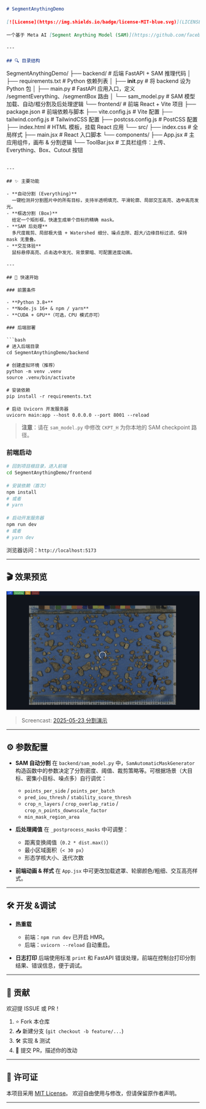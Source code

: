 ```markdown
# SegmentAnythingDemo

[![License](https://img.shields.io/badge/license-MIT-blue.svg)](LICENSE)

一个基于 Meta AI [Segment Anything Model (SAM)](https://github.com/facebookresearch/segment-anything) 的全栈示例，演示如何用 **FastAPI** 构建后端推理 API，并用 **React + Vite + Tailwind CSS** 构建可交互的前端分割演示界面。

---

## 🔍 目录结构

```

SegmentAnythingDemo/
├── backend/               # 后端 FastAPI + SAM 推理代码
│   ├── requirements.txt   # Python 依赖列表
│   ├── **init**.py        # 将 backend 设为 Python 包
│   ├── main.py            # FastAPI 应用入口，定义 /segmentEverything、/segmentBox 路由
│   └── sam\_model.py       # SAM 模型加载、自动/框分割及后处理逻辑
└── frontend/              # 前端 React + Vite 项目
├── package.json       # 前端依赖与脚本
├── vite.config.js     # Vite 配置
├── tailwind.config.js # TailwindCSS 配置
├── postcss.config.js  # PostCSS 配置
├── index.html         # HTML 模板，挂载 React 应用
└── src/
├── index.css      # 全局样式
├── main.jsx       # React 入口脚本
└── components/
├── App.jsx    # 主应用组件，画布 & 分割逻辑
└── ToolBar.jsx # 工具栏组件：上传、Everything、Box、Cutout 按钮

````

---

## ✨ 主要功能

- **自动分割 (Everything)**  
  一键检测并分割图片中的所有目标，支持半透明填充、平滑轮廓、局部交互高亮、选中高亮发光。
- **框选分割 (Box)**  
  给定一个矩形框，快速生成单个目标的精确 mask。
- **SAM 后处理**  
  多尺度裁剪、局部极大值 + Watershed 细分、噪点去除、超大/边缘目标过滤、保持 mask 无重叠。
- **交互体验**  
  鼠标悬停高亮、点击选中发光、背景蒙暗、可配置进度动画。

---

## 🚀 快速开始

### 前置条件

- **Python 3.8+**  
- **Node.js 16+ & npm / yarn**  
- **CUDA + GPU**（可选，CPU 模式亦可）

### 后端部署

```bash
# 进入后端目录
cd SegmentAnythingDemo/backend

# 创建虚拟环境（推荐）
python -m venv .venv
source .venv/bin/activate

# 安装依赖
pip install -r requirements.txt

# 启动 Uvicorn 开发服务器
uvicorn main:app --host 0.0.0.0 --port 8001 --reload
````

> **注意**：请在 `sam_model.py` 中修改 `CKPT_H` 为你本地的 SAM checkpoint 路径。

### 前端启动

```bash
# 回到项目根目录，进入前端
cd SegmentAnythingDemo/frontend

# 安装依赖（首次）
npm install
# 或者
# yarn

# 启动开发服务器
npm run dev
# 或者
# yarn dev
```

浏览器访问：`http://localhost:5173`

---

## 🎬 效果预览

![示例效果](assets/img.png)

> Screencast: [2025-05-23 分割演示](assets/Screencast%20from%202025-05-23%2017-09-06.mp4)

---

## ⚙️ 参数配置

* **SAM 自动分割**
  在 `backend/sam_model.py` 中，`SamAutomaticMaskGenerator` 构造函数中的参数决定了分割密度、阈值、裁剪策略等。可根据场景（大目标、密集小目标、噪点多）自行调优：

  * `points_per_side` / `points_per_batch`
  * `pred_iou_thresh` / `stability_score_thresh`
  * `crop_n_layers` / `crop_overlap_ratio` / `crop_n_points_downscale_factor`
  * `min_mask_region_area`
* **后处理阈值**
  在 `_postprocess_masks` 中可调整：

  * 距离变换阈值（`0.2 * dist.max()`）
  * 最小区域面积（`< 30 px`）
  * 形态学核大小、迭代次数
* **前端动画 & 样式**
  在 `App.jsx` 中可更改加载遮罩、轮廓颜色/粗细、交互高亮样式。

---

## 🛠️ 开发 &调试

* **热重载**

  * 前端：`npm run dev` 已开启 HMR。
  * 后端：`uvicorn --reload` 自动重启。
* **日志打印**
  后端使用标准 `print` 和 FastAPI 错误处理，前端在控制台打印分割结果、错误信息，便于调试。

---

## 🤝 贡献

欢迎提 ISSUE 或 PR！

1. ⭐ Fork 本仓库
2. 📥 新建分支 (`git checkout -b feature/...`)
3. 🛠 实现 & 测试
4. 🔀 提交 PR，描述你的改动

---

## 📄 许可证

本项目采用 [MIT License](LICENSE)。
欢迎自由使用与修改，但请保留原作者声明。

---

```
```
